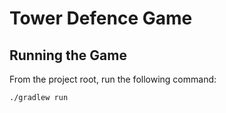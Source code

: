 # Tower Defence Game

## Running the Game

From the project root, run the following command:


```bash
./gradlew run
```
